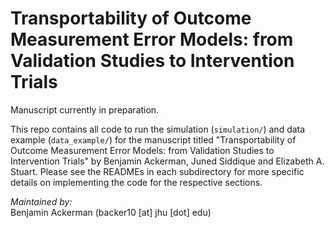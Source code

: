 # Transportability of Outcome Measurement Error Models: from Validation Studies to Intervention Trials
Manuscript currently in preparation.

This repo contains all code to run the simulation (`simulation/`) and data example (`data_example/`) for the manuscript titled "Transportability of Outcome Measurement Error Models: from Validation Studies to Intervention Trials" by Benjamin Ackerman, Juned Siddique and Elizabeth A. Stuart. Please see the READMEs in each subdirectory for more specific details on implementing the code for the respective sections.

_Maintained by:_    
Benjamin Ackerman (backer10 [at] jhu [dot] edu)
